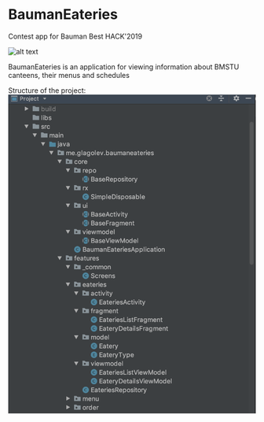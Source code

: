 # BaumanEateries
Contest app for Bauman Best HACK'2019

![alt text](https://github.com/offthelightness/BaumanEateries/blob/master/sample/main_screen.png)

BaumanEateries is an application for viewing information about BMSTU canteens, their menus and schedules

Structure of the project:
![alt text](https://raw.githubusercontent.com/offthelightness/BaumanEateries/master/app/src/main/res/raw/structure.png)
